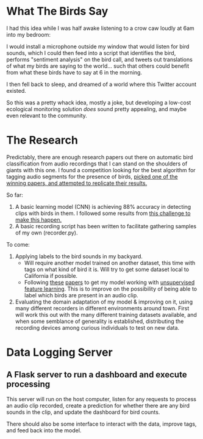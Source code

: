 # What The Birds Say

I had this idea while I was half awake listening to a crow caw loudly at 6am into my bedroom:

I would install a microphone outside my window that would listen for bird sounds, which I could then feed into a script that identifies the bird, performs "sentiment analysis" on the bird call, and tweets out translations of what my birds are saying to the world... such that others could benefit from what these birds have to say at 6 in the morning.

I then fell back to sleep, and dreamed of a world where this Twitter account existed.

So this was a pretty whack idea, mostly a joke, but developing a low-cost ecological monitoring solution *does* sound pretty appealing, and maybe even relevant to the community.

# The Research

Predictably, there are enough research papers out there on automatic bird classification from audio recordings that I can stand on the shoulders of giants with this one. I found a competition looking for the best algorithm for tagging audio segments for the presence of birds, [picked one of the winning papers, and attempted to replicate their results.](http://machine-listening.eecs.qmul.ac.uk/wp-content/uploads/sites/26/2017/01/cakir.pdf)

So far:

1. A basic learning model (CNN) is achieving 88% accuracy in detecting clips with birds in them. I followed some results from [this challenge to make this happen.](http://machine-listening.eecs.qmul.ac.uk/bird-audio-detection-challenge/)
2. A basic recording script has been written to facilitate gathering samples of my own (recorder.py).

To come:

1. Applying labels to the bird sounds in my backyard.
   - Will require another model trained on another dataset, this time with tags on what kind of bird it is. Will try to get some dataset local to California if possible.
   - Following [these](https://www-cs.stanford.edu/~acoates/papers/coatesng_nntot2012.pdf) [papers](https://www.semanticscholar.org/paper/End-to-end-learning-for-music-audio-Dieleman-Schrauwen/e93c7d71074c0d4890915263c7c34711d41b6940) to get my model working with [unsupervised feature learning](https://peerj.com/articles/488/). This is to improve on the possibility of being able to label which birds are present in an audio clip.
2. Evaluating the domain adaptation of my model & improving on it, using many different recorders in different environments around town. First will work this out with the many different training datasets available, and when some semblance of generality is established, distributing the recording devices among curious individuals to test on new data.

# Data Logging Server

## A Flask server to run a dashboard and execute processing

This server will run on the host computer, listen for any requests to process an audio clip recorded, create a prediction for whether there are any bird sounds in the clip, and update the dashboard for bird counts.

There should also be some interface to interact with the data, improve tags, and feed back into the model.